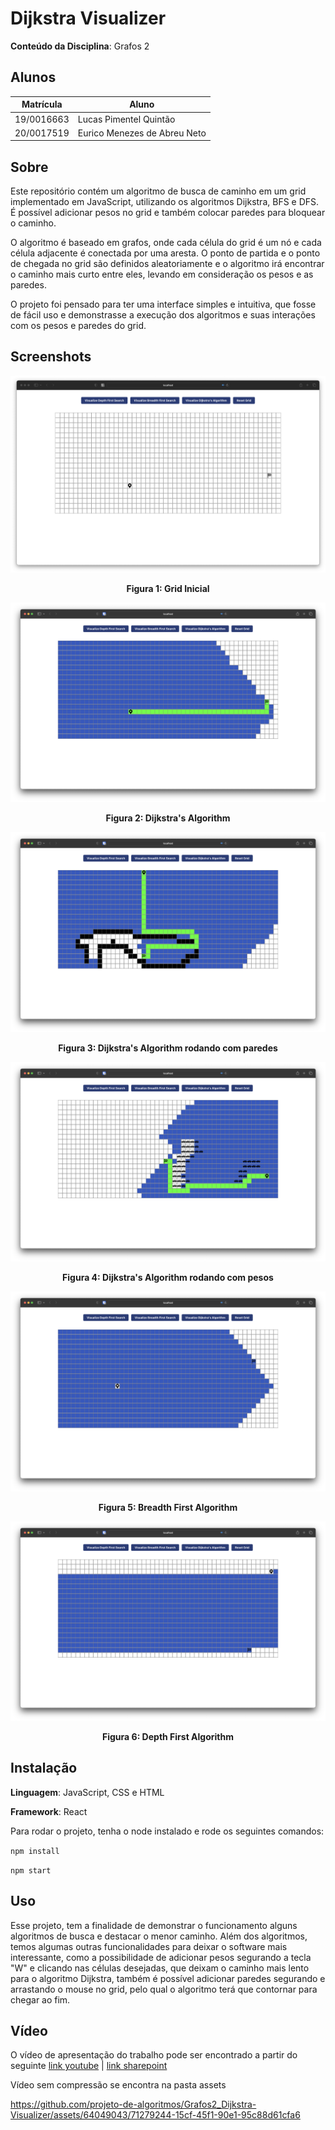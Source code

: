 # Dijkstra Visualizer

**Conteúdo da Disciplina**: Grafos 2

## Alunos

| Matrícula  | Aluno                        |
| ---------- | ---------------------------- |
| 19/0016663 | Lucas Pimentel Quintão       |
| 20/0017519 | Eurico Menezes de Abreu Neto |

## Sobre

Este repositório contém um algoritmo de busca de caminho em um grid implementado em JavaScript, utilizando os algoritmos Dijkstra, BFS e DFS. É possível adicionar pesos no grid e também colocar paredes para bloquear o caminho.

O algoritmo é baseado em grafos, onde cada célula do grid é um nó e cada célula adjacente é conectada por uma aresta. O ponto de partida e o ponto de chegada no grid são definidos aleatoriamente e o algoritmo irá encontrar o caminho mais curto entre eles, levando em consideração os pesos e as paredes.

O projeto foi pensado para ter uma interface simples e intuitiva, que fosse de fácil uso e demonstrasse a execução dos algoritmos e suas interações com os pesos e paredes do grid.

## Screenshots

![image](assets/1.png)

<figcaption align='center'>
    <b>Figura 1: Grid Inicial</b>
</figcaption>

![image](assets/2.png)

<figcaption align='center'>
    <b>Figura 2: Dijkstra's Algorithm</b>
</figcaption>

![image](assets/3.png)

<figcaption align='center'>
    <b>Figura 3: Dijkstra's Algorithm rodando com paredes</b>
</figcaption>

![image](assets/4.png)

<figcaption align='center'>
    <b>Figura 4: Dijkstra's Algorithm rodando com pesos</b>
</figcaption>

![image](assets/5.png)

<figcaption align='center'>
    <b>Figura 5: Breadth First Algorithm</b>
</figcaption>

![image](assets/6.png)

<figcaption align='center'>
    <b>Figura 6: Depth First Algorithm</b>
</figcaption>

## Instalação

**Linguagem**: JavaScript, CSS e HTML

**Framework**: React

Para rodar o projeto, tenha o node instalado e rode os seguintes comandos:

`npm install`

`npm start`

## Uso

Esse projeto, tem a finalidade de demonstrar o funcionamento alguns algoritmos de busca e destacar o menor caminho. Além dos algoritmos, temos algumas outras funcionalidades para deixar o software mais interessante, como a possibilidade de adicionar pesos segurando a tecla "W" e clicando nas células desejadas, que deixam o caminho mais lento para o algoritmo Dijkstra, também é possível adicionar paredes segurando e arrastando o mouse no grid, pelo qual o algoritmo terá que contornar para chegar ao fim.

## Vídeo

O vídeo de apresentação do trabalho pode ser encontrado a partir do seguinte [link youtube](https://youtu.be/u021Ls7yLMI) | [link sharepoint](https://unbbr.sharepoint.com/sites/GravaoPA509/_layouts/15/stream.aspx?id=%2Fsites%2FGravaoPA509%2FDocumentos%20Compartilhados%2FGeneral%2FGrafos%202%2DLucas%20e%20Eurico%2Emp4&ga=1](https://unbbr.sharepoint.com/:v:/s/GravaoPA509/EdMrsVGYFBJDgaJO-ZtkwgUBOEo6uwKwGD7V5oRkb9_Ukw?e=qi6bDZ)https://unbbr.sharepoint.com/:v:/s/GravaoPA509/EdMrsVGYFBJDgaJO-ZtkwgUBOEo6uwKwGD7V5oRkb9_Ukw?e=qi6bDZ)

Vídeo sem compressão se encontra na pasta assets

https://github.com/projeto-de-algoritmos/Grafos2_Dijkstra-Visualizer/assets/64049043/71279244-15cf-45f1-90e1-95c88d61cfa6

